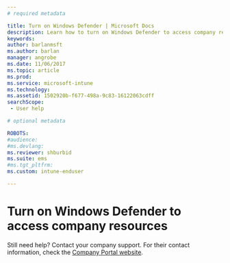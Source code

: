 ```yaml
---
# required metadata

title: Turn on Windows Defender | Microsoft Docs
description: Learn how to turn on Windows Defender to access company resources.
keywords:
author: barlanmsft
ms.author: barlan
manager: angrobe
ms.date: 11/06/2017
ms.topic: article
ms.prod:
ms.service: microsoft-intune
ms.technology:
ms.assetid: 1502920b-f677-498a-9c83-16122063cdff
searchScope: - User help

# optional metadata

ROBOTS:  
#audience:
#ms.devlang:
ms.reviewer: shburbid
ms.suite: ems
#ms.tgt_pltfrm:
ms.custom: intune-enduser

---
```



# Turn on Windows Defender to access company resources




Still need help? Contact your company support. For their contact information, check the [Company Portal website](https://portal.manage.microsoft.com).
